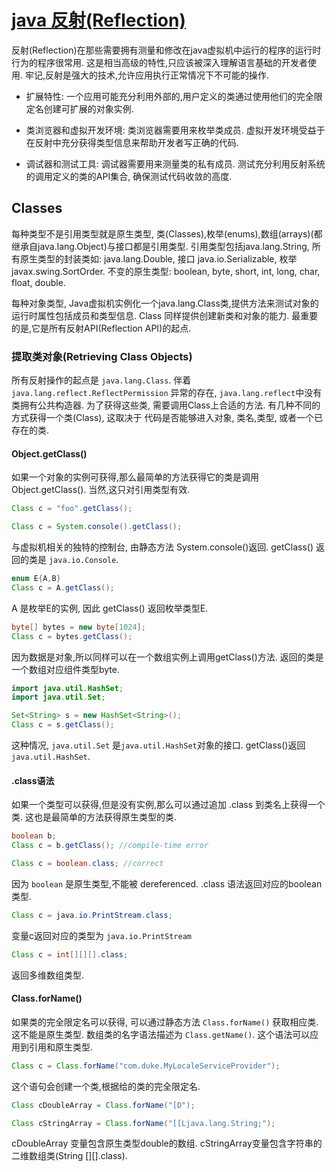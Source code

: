 # [java 反射(Reflection)](https://docs.oracle.com/javase/tutorial/reflect/index.html)

反射(Reflection)在那些需要拥有测量和修改在java虚拟机中运行的程序的运行时行为的程序很常用. 这是相当高级的特性,只应该被深入理解语言基础的开发者使用. 牢记,反射是强大的技术,允许应用执行正常情况下不可能的操作.

* 扩展特性: 一个应用可能充分利用外部的,用户定义的类通过使用他们的完全限定名创建可扩展的对象实例.

* 类浏览器和虚拟开发环境: 类浏览器需要用来枚举类成员. 虚拟开发环境受益于在反射中充分获得类型信息来帮助开发者写正确的代码.

* 调试器和测试工具: 调试器需要用来测量类的私有成员. 测试充分利用反射系统的调用定义的类的API集合, 确保测试代码收敛的高度.

## Classes

每种类型不是引用类型就是原生类型, 类(Classes),枚举(enums),数组(arrays)(都继承自java.lang.Object)与接口都是引用类型. 引用类型包括java.lang.String, 所有原生类型的封装类如: java.lang.Double, 接口 java.io.Serializable, 枚举 javax.swing.SortOrder. 不变的原生类型: boolean, byte, short, int, long, char, float, double.

每种对象类型, Java虚拟机实例化一个java.lang.Class类,提供方法来测试对象的运行时属性包括成员和类型信息.
Class 同样提供创建新类和对象的能力. 最重要的是,它是所有反射API(Reflection API)的起点. 

### 提取类对象(Retrieving Class Objects)

所有反射操作的起点是 `java.lang.Class`. 伴着 `java.lang.reflect.ReflectPermission` 异常的存在, `java.lang.reflect`中没有类拥有公共构造器. 为了获得这些类, 需要调用Class上合适的方法. 有几种不同的方式获得一个类(Class), 这取决于 代码是否能够进入对象, 类名,类型, 或者一个已存在的类.

#### Object.getClass()

如果一个对象的实例可获得,那么最简单的方法获得它的类是调用 Object.getClass(). 当然,这只对引用类型有效.

```java
Class c = "foo".getClass();
```

```java
Class c = System.console().getClass();
```

与虚拟机相关的独特的控制台, 由静态方法 System.console()返回. getClass() 返回的类是 `java.io.Console`.

```java
enum E{A,B}
Class c = A.getClass();
```

A 是枚举E的实例, 因此 getClass() 返回枚举类型E.

```java
byte[] bytes = new byte[1024];
Class c = bytes.getClass();
```

因为数据是对象,所以同样可以在一个数组实例上调用getClass()方法. 返回的类是一个数组对应组件类型byte.

```java
import java.util.HashSet;
import java.util.Set;

Set<String> s = new HashSet<String>();
Class c = s.getClass();
```

这种情况, `java.util.Set` 是`java.util.HashSet`对象的接口. getClass()返回 `java.util.HashSet`.

#### .class语法

如果一个类型可以获得,但是没有实例,那么可以通过追加 .class 到类名上获得一个类. 这也是最简单的方法获得原生类型的类.

```java
boolean b;
Class c = b.getClass(); //compile-time error

Class c = boolean.class; //correct
```

因为 `boolean` 是原生类型,不能被 dereferenced. .class 语法返回对应的boolean类型.

```java
Class c = java.io.PrintStream.class;
```

变量c返回对应的类型为 `java.io.PrintStream`

```java
Class c = int[][][].class;
```

返回多维数组类型.

#### Class.forName()

如果类的完全限定名可以获得, 可以通过静态方法 `Class.forName()` 获取相应类. 这不能是原生类型. 数组类的名字语法描述为 `Class.getName()`. 这个语法可以应用到引用和原生类型.

```java
Class c = Class.forName("com.duke.MyLocaleServiceProvider");
```

这个语句会创建一个类,根据给的类的完全限定名.

```java
Class cDoubleArray = Class.forName("[D");

Class cStringArray = Class.forName("[[Ljava.lang.String;");
```

cDoubleArray 变量包含原生类型double的数组. cStringArray变量包含字符串的二维数组类(String [][].class).
